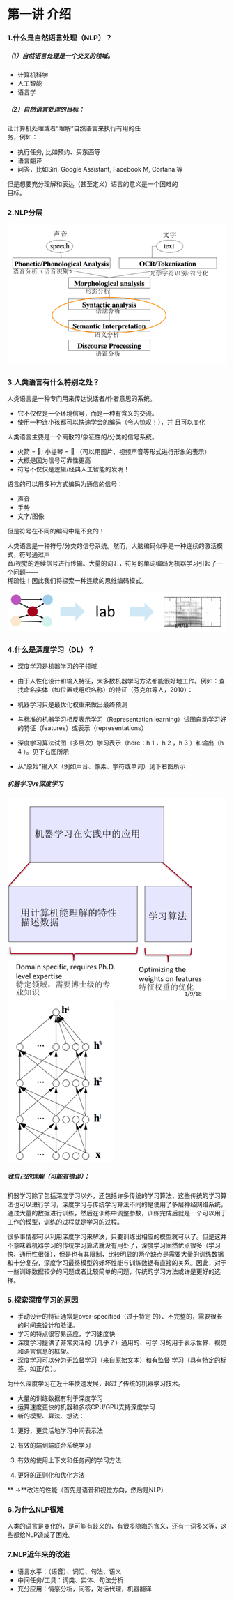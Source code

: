 # 第一讲  介绍

### 1.什么是自然语言处理（NLP）？

##### （1）自然语言处理是一个交叉的领域。

* 计算机科学
* 人工智能
* 语言学

##### （2）自然语言处理的目标：

让计算机处理或者“理解”自然语言来执行有用的任  
务，例如：

* 执行任务, 比如预约、买东西等
* 语言翻译
* 问答，比如Siri, Google Assistant, Facebook M, Cortana
  等

但是想要充分理解和表达（甚至定义）语言的意义是一个困难的  
目标。

### 2.NLP分层

![](/assets/import.png)

### 3.人类语言有什么特别之处？

人类语言是一种专门用来传达说话者/作者意思的系统。

* 它不仅仅是一个环境信号，而是一种有含义的交流。
* 使用一种连小孩都可以快速学会的编码（令人惊叹！），并
  且可以变化

人类语言主要是一个离散的/象征性的/分类的信号系统。

* 火箭 =
  🚀; 小提琴 =
  🎻 （可以用图片、视频声音等形式进行形象的表示）
* 大概是因为信号可靠性更高
* 符号不仅仅是逻辑/经典人工智能的发明！

语言的可以用多种方式编码为通信的信号：

* 声音
* 手势
* 文字/图像

但是符号在不同的编码中是不变的！

人类语言是一种符号/分类的信号系统。然而，大脑编码似乎是一种连续的激活模式，符号通过声  
音/视觉的连续信号进行传输。大量的词汇，符号的单词编码为机器学习引起了一个问题——  
稀疏性！因此我们将探索一种连续的思维编码模式。

![](/assets/encoding.png)

### 4.什么是深度学习（DL）？

* 深度学习是机器学习的子领域
* 由于人性化设计和输入特征，大多数机器学习方法都能很好地工作。例如：查找命名实体（如位置或组织名称）的特征（芬克尔等人，2010）：

* 机器学习只是最优化权重来做出最终预测

* 与标准的机器学习相反表示学习（Representation learning）试图自动学习好的特征（features）或表示（representations）

* 深度学习算法试图（多层次）学习表示（here：h 1 ，h 2 ，h 3 ）和输出（h 4 ）。见下右图所示
* 从“原始”输入X（例如声音、像素、字符或单词）见下右图所示

##### 机器学习vs深度学习

![](/assets/dlvsml.png)![](/assets/dl.png)

##### 我自己的理解（可能有错误）：

机器学习除了包括深度学习以外，还包括许多传统的学习算法，这些传统的学习算法也可以进行学习，深度学习与传统学习算法不同的是使用了多层神经网络系统，通过大量的数据进行训练，然后在训练中调整参数，训练完成后就是一个可以用于工作的模型，训练的过程就是学习的过程。

很多事情都可以利用深度学习来解决，只要训练出相应的模型就可以了。但是这并不意味着机器学习的传统学习算法就没有用处了，深度学习固然优点很多（学习快、通用性很强），但是也有其限制，比较明显的两个缺点是需要大量的训练数据和十分复杂，深度学习最终模型的好坏性能与训练数据有直接的关系。因此，对于一些训练数据较少的问题或者比较简单的问题，传统的学习方法或许是更好的选择。

### 5.探索深度学习的原因

* 手动设计的特征通常是over-specified（过于特定
  的）、不完整的，需要很长的时间来设计和验证。
* 学习的特点很容易适应，学习速度快
* 深度学习提供了非常灵活的（几乎？）通用的、可学
  习的用于表示世界、视觉和语言信息的框架。
* 深度学习可以分为无监督学习（来自原始文本）和有监督
  学习（具有特定的标签，如正/负）。

为什么深度学习在近十年快速发展，超过了传统的机器学习技术。

* 大量的训练数据有利于深度学习
* 运算速度更快的机器和多核CPU/GPU支持深度学习
* 新的模型、算法、想法：

1. 更好、更灵活地学习中间表示法
2. 有效的端到端联合系统学习

3. 有效的使用上下文和任务间的学习方法
4. 更好的正则化和优化方法

 ** -&gt;**改进的性能（首先是语音和视觉方向，然后是NLP）

### 6.为什么NLP很难

人类的语言是变化的，是可能有歧义的，有很多隐晦的含义，还有一词多义等，这些都给NLP造成了困难。

### 7.NLP近年来的改进

* 语言水平：（语音）、词汇、句法、语义
* 中间任务/工具：词类、实体、句法分析
* 充分应用：情感分析，问答，对话代理，机器翻译



